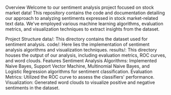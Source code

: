 Overview
Welcome to our sentiment analysis project focused on stock market data! This repository contains the code and documentation detailing our approach to analyzing sentiments expressed in stock market-related text data. We've employed various machine learning algorithms, evaluation metrics, and visualization techniques to extract insights from the dataset.

Project Structure
data/: This directory contains the dataset used for sentiment analysis.
code/: Here lies the implementation of sentiment analysis algorithms and visualization techniques.
results/: This directory houses the output of our analysis, including evaluation metrics, ROC curves, and word clouds.
Features
Sentiment Analysis Algorithms: Implemented Naive Bayes, Support Vector Machine, Multinomial Naive Bayes, and Logistic Regression algorithms for sentiment classification.
Evaluation Metrics: Utilized the ROC curve to assess the classifiers' performance.
Visualization: Generated word clouds to visualize positive and negative sentiments in the dataset.
